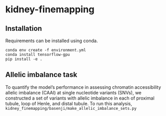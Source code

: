 # kidney-finemapping


## Installation
Requirements can be installed using conda.

```
conda env create -f environment.yml
conda install tensorflow-gpu
pip install -e .
```

## Allelic imbalance task
To quantify the model’s performance in assessing chromatin accessibility allelic imbalance (CAAI) at single nucleotide variants (SNVs), we constructed a set of variants with allelic imbalance in each of proximal tubule, loop of Henle, and distal tubule. To run this analysis, `kidney_finemapping/basenji/make_allelic_imbalance_sets.py`